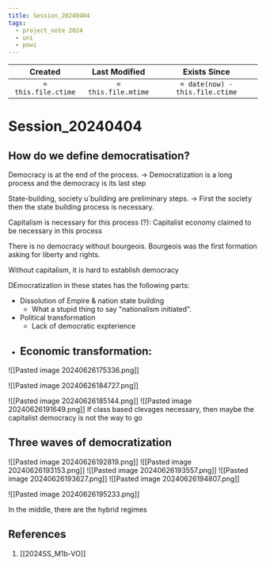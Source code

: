 ```yaml
---
title: Session_20240404
tags:
  - project_note 2024
  - uni
  - powi
---
```

|     Created      |  Last Modified   |       Exists Since        |
|:----------------:|:----------------:|:----------------:|
| `= this.file.ctime` | `= this.file.mtime` | `= date(now) - this.file.ctime`|

# Session_20240404

## How do we define democratisation?

Democracy is at the end of the process. -> Democratization is a long process and the democracy is its last step

State-building, society u´building are preliminary steps. -> First the society then the state building process is necessary.

Capitalism is necessary for this process (?): Capitalist economy claimed to be necessary in this process

There is no democracy without bourgeois. Bourgeois was the first formation asking for liberty and rights.

Without capitalism, it is hard to establish democracy

DEmocratization in these states has the following parts:
- Dissolution of Empire & nation state building 
	- What a stupid thing to say "nationalism initiated".
- Political transformation
	- Lack of democratic expterience
- Economic transformation:
	- 
![[Pasted image 20240626175336.png]]

![[Pasted image 20240626184727.png]]

![[Pasted image 20240626185144.png]]
![[Pasted image 20240626191649.png]]
If class based clevages necessary, then maybe the capitalist democracy is not the way to go
## Three waves of democratization
![[Pasted image 20240626192819.png]]
![[Pasted image 20240626193153.png]]
![[Pasted image 20240626193557.png]]
![[Pasted image 20240626193627.png]]
![[Pasted image 20240626194807.png]]

![[Pasted image 20240626195233.png]]

In the middle, there are the hybrid regimes
## References
1. [[2024SS_M1b-VO]]